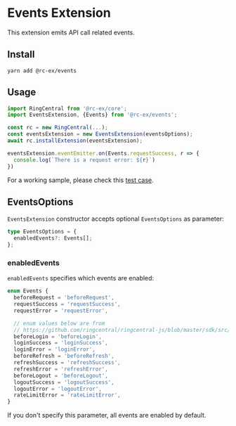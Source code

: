 # Events Extension

This extension emits API call related events.

## Install

```
yarn add @rc-ex/events
```

## Usage

```ts
import RingCentral from '@rc-ex/core';
import EventsExtension, {Events} from '@rc-ex/events';

const rc = new RingCentral(...);
const eventsExtension = new EventsExtension(eventsOptions);
await rc.installExtension(eventsExtension);

eventsExtension.eventEmitter.on(Events.requestSuccess, r => {
  console.log(`There is a request error: ${r}`)
})
```

For a working sample, please check this [test case](../../../test/events-extension.spec.ts).

## EventsOptions

`EventsExtension` constructor accepts optional `EventsOptions` as parameter:

```ts
type EventsOptions = {
  enabledEvents?: Events[];
};
```

### enabledEvents

`enabledEvents` specifies which events are enabled:

```ts
enum Events {
  beforeRequest = 'beforeRequest',
  requestSuccess = 'requestSuccess',
  requestError = 'requestError',

  // enum values below are from
  // https://github.com/ringcentral/ringcentral-js/blob/master/sdk/src/platform/Platform.ts
  beforeLogin = 'beforeLogin',
  loginSuccess = 'loginSuccess',
  loginError = 'loginError',
  beforeRefresh = 'beforeRefresh',
  refreshSuccess = 'refreshSuccess',
  refreshError = 'refreshError',
  beforeLogout = 'beforeLogout',
  logoutSuccess = 'logoutSuccess',
  logoutError = 'logoutError',
  rateLimitError = 'rateLimitError',
}
```

If you don't specify this parameter, all events are enabled by default.
